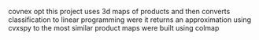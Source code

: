 covnex opt  this project uses 3d maps of products and then  converts classification to linear programming were it returns an approximation using cvxspy to the most similar product
maps were built using colmap
